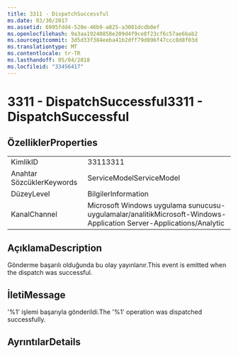 ```yaml
---
title: 3311 - DispatchSuccessful
ms.date: 03/30/2017
ms.assetid: 6995fdd4-520e-46b9-a825-a3001dcdb0ef
ms.openlocfilehash: 9a3aa19240858e209d4f9ce8f23cf6c57ae6bab2
ms.sourcegitcommit: 3d5d33f384eeba41b2dff79d096f47ccc8d8f03d
ms.translationtype: MT
ms.contentlocale: tr-TR
ms.lasthandoff: 05/04/2018
ms.locfileid: "33456417"
---
```

# <a name="3311---dispatchsuccessful"></a><span data-ttu-id="d159f-102">3311 - DispatchSuccessful</span><span class="sxs-lookup"><span data-stu-id="d159f-102">3311 - DispatchSuccessful</span></span>
## <a name="properties"></a><span data-ttu-id="d159f-103">Özellikler</span><span class="sxs-lookup"><span data-stu-id="d159f-103">Properties</span></span>  
  
|||  
|-|-|  
|<span data-ttu-id="d159f-104">Kimlik</span><span class="sxs-lookup"><span data-stu-id="d159f-104">ID</span></span>|<span data-ttu-id="d159f-105">3311</span><span class="sxs-lookup"><span data-stu-id="d159f-105">3311</span></span>|  
|<span data-ttu-id="d159f-106">Anahtar Sözcükler</span><span class="sxs-lookup"><span data-stu-id="d159f-106">Keywords</span></span>|<span data-ttu-id="d159f-107">ServiceModel</span><span class="sxs-lookup"><span data-stu-id="d159f-107">ServiceModel</span></span>|  
|<span data-ttu-id="d159f-108">Düzey</span><span class="sxs-lookup"><span data-stu-id="d159f-108">Level</span></span>|<span data-ttu-id="d159f-109">Bilgiler</span><span class="sxs-lookup"><span data-stu-id="d159f-109">Information</span></span>|  
|<span data-ttu-id="d159f-110">Kanal</span><span class="sxs-lookup"><span data-stu-id="d159f-110">Channel</span></span>|<span data-ttu-id="d159f-111">Microsoft Windows uygulama sunucusu-uygulamalar/analitik</span><span class="sxs-lookup"><span data-stu-id="d159f-111">Microsoft-Windows-Application Server-Applications/Analytic</span></span>|  
  
## <a name="description"></a><span data-ttu-id="d159f-112">Açıklama</span><span class="sxs-lookup"><span data-stu-id="d159f-112">Description</span></span>  
 <span data-ttu-id="d159f-113">Gönderme başarılı olduğunda bu olay yayınlanır.</span><span class="sxs-lookup"><span data-stu-id="d159f-113">This event is emitted when the dispatch was successful.</span></span>  
  
## <a name="message"></a><span data-ttu-id="d159f-114">İleti</span><span class="sxs-lookup"><span data-stu-id="d159f-114">Message</span></span>  
 <span data-ttu-id="d159f-115">'%1' işlemi başarıyla gönderildi.</span><span class="sxs-lookup"><span data-stu-id="d159f-115">The '%1' operation was dispatched successfully.</span></span>  
  
## <a name="details"></a><span data-ttu-id="d159f-116">Ayrıntılar</span><span class="sxs-lookup"><span data-stu-id="d159f-116">Details</span></span>
